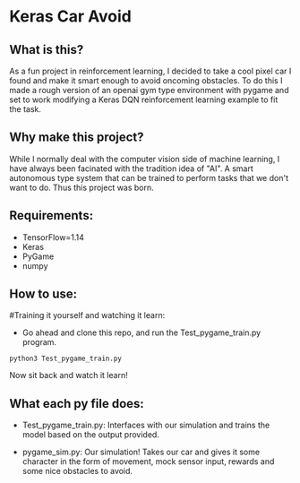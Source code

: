 # Keras Car Avoid

## What is this?
As a fun project in reinforcement learning, I decided to take a cool pixel car I found and make it smart enough to avoid oncoming obstacles. To do this I made a rough version of an openai gym type environment with pygame and set to work modifying a Keras DQN reinforcement learning example to fit the task. 

## Why make this project?
While I normally deal with the computer vision side of machine learning, I have always been facinated with the tradition idea of "AI". A smart autonomous type system that can be trained to perform tasks that we don't want to do. Thus this project was born.

## Requirements:
- TensorFlow=1.14 
- Keras 
- PyGame
- numpy 


## How to use:

#Training it yourself and watching it learn:

- Go ahead and clone this repo, and run the Test_pygame_train.py program.

```
python3 Test_pygame_train.py
```

Now sit back and watch it learn!


## What each py file does:
- Test_pygame_train.py: Interfaces with our simulation and trains the model based on the output provided.

- pygame_sim.py: Our simulation! Takes our car and gives it some character in the form of movement, mock sensor input, rewards and some nice obstacles to avoid.

